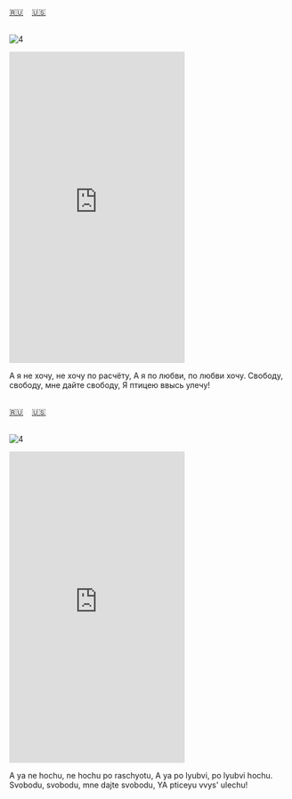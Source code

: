 <span id="ru"><a href='#ru'>🇷🇺</a> &nbsp;&nbsp;&nbsp;<a href='#en'>🇺🇸</a> &nbsp;&nbsp;&nbsp;</span><br><br>

![4](https://github.com/user-attachments/assets/bafbd6ab-d1d8-4a0f-8647-8c9a14ff19aa)

<iframe width="315" height="560" src="https://www.youtube.com/embed/C6wALC0gAh8" frameborder="0" allow="accelerometer; autoplay; clipboard-write; encrypted-media; gyroscope; picture-in-picture; web-share"allowfullscreen></iframe>

А я не хочу, не хочу по расчёту,
А я по любви, по любви хочу.
Свободу, свободу, мне дайте свободу,
Я птицею ввысь улечу!<br><br>

<span id="en"><a href='#ru'>🇷🇺</a> &nbsp;&nbsp;&nbsp;<a href='#en'>🇺🇸</a> &nbsp;&nbsp;&nbsp;</span><br><br>

![4](https://github.com/user-attachments/assets/bafbd6ab-d1d8-4a0f-8647-8c9a14ff19aa)

<iframe width="315" height="560" src="https://www.youtube.com/embed/zOOtxO9uVfY" frameborder="0" allow="accelerometer; autoplay; clipboard-write; encrypted-media; gyroscope; picture-in-picture; web-share"allowfullscreen></iframe>

A ya ne hochu, ne hochu po raschyotu,
A ya po lyubvi, po lyubvi hochu.
Svobodu, svobodu, mne dajte svobodu,
YA pticeyu vvys' ulechu!<br><br>

